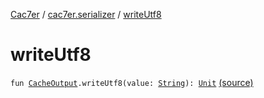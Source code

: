 [Cac7er](../index.md) / [cac7er.serializer](index.md) / [writeUtf8](./write-utf8.md)

# writeUtf8

`fun `[`CacheOutput`](-cache-output.md)`.writeUtf8(value: `[`String`](https://kotlinlang.org/api/latest/jvm/stdlib/kotlin/-string/index.html)`): `[`Unit`](https://kotlinlang.org/api/latest/jvm/stdlib/kotlin/-unit/index.html) [(source)](http://2wiqua.wcaokaze.com/gitbucket/wcaokaze/Cac7er/blob/master/src/main/java/cac7er/serializer/string.kt#L13)